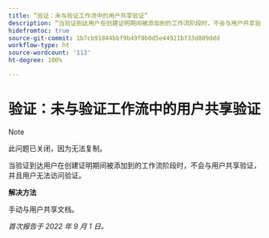 ```yaml
---
title: “验证：未与验证工作流中的用户共享验证”
description: “当验证到达用户在创建证明期间被添加到的工作流阶段时，不会与用户共享验证，并且用户无法访问验证。”
hidefromtoc: true
source-git-commit: 1b7cb91844bbf9b49f0b0d5e44921bf33d809ddd
workflow-type: ht
source-wordcount: '113'
ht-degree: 100%

---
```



# 验证：未与验证工作流中的用户共享验证

<!--This issue is on the WF and WFP TOCs-->
<!--Article live by request-->

>[!NOTE]
>
>此问题已关闭，因为无法复制。

当验证到达用户在创建证明期间被添加到的工作流阶段时，不会与用户共享验证，并且用户无法访问验证。

**解决方法**

手动与用户共享文档。

_首次报告于 2022 年 9 月 1 日。_

